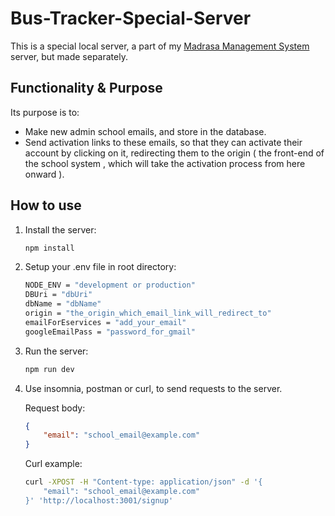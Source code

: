 # Bus-Tracker-Special-Server
This is a special local server, a part of my [Madrasa Management System](https://github.com/SHADOWZXCV/Wezzaa) server, but made separately.

## Functionality & Purpose
Its purpose is to:
- Make new admin school emails, and store in the database.
- Send activation links to these emails, so that they can activate their account by clicking on it, redirecting them to the origin ( the front-end of the school system , which will take the  activation process from here onward ).

## How to use
1. Install the server:
    ```bash
    npm install
    ```
2. Setup your .env file in root directory:
    ```bash
    NODE_ENV = "development or production"
    DBUri = "dbUri"
    dbName = "dbName"
    origin = "the_origin_which_email_link_will_redirect_to"
    emailForEservices = "add_your_email"
    googleEmailPass = "password_for_gmail"
    ```
3. Run the server:
    ```bash
    npm run dev
    ```
4. Use insomnia, postman or curl, to send requests to the server.
    
    Request body:
    ```json
    {
        "email": "school_email@example.com"
    }
    ```
    Curl example:
    ```bash
    curl -XPOST -H "Content-type: application/json" -d '{
        "email": "school_email@example.com"
    }' 'http://localhost:3001/signup'
    ```